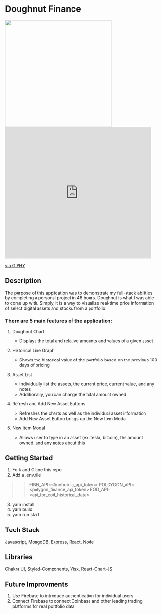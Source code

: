 # Doughnut Finance

<img src="https://media.giphy.com/media/UHPLDRjopUi04VtRjH/giphy.gif" width="auto" height="350" />

<iframe src="https://giphy.com/embed/3pDJ5SchdCs3xn5JS9" width="480" height="432" frameBorder="0" class="giphy-embed" allowFullScreen></iframe><p><a href="https://giphy.com/gifs/3pDJ5SchdCs3xn5JS9">via GIPHY</a></p>


## Description

The purpose of this application was to demonstrate my full-stack abilities by completing a personal project in 48 hours. Doughnut is what I was able to come up with. Simply, it is a way to visualize real-time price information of select digital assets and stocks from a portfolio. 

### There are 5 main features of the application:

1. Doughnut Chart
   - Displays the total and relative amounts and values of a given asset

2. Historical Line Graph
   - Shows the historical value of the portfolio based on the previous 100 days of pricing

3. Asset List
   - Individually list the assets, the current price, current value, and any notes
   - Additionally, you can change the total amount owned

4. Refresh and Add New Asset Buttons
   - Refreshes the charts as well as the individual asset information
   - Add New Asset Button brings up the New Item Modal

5. New Item Modal
   - Allows user to type in an asset (ex: tesla, bitcoin), the amount owned, and any notes about this


## Getting Started

1. Fork and Clone this repo
2. Add a .env.file
>> FINN_API=<finnhub.io_api_token> 
>> POLGYGON_API=<polygon_finance_api_token>
>> EOD_API=<api_for_eod_historical_data>
3. yarn install
4. yarn build
5. yarn run start


## Tech Stack
Javascript, MongoDB, Express, React, Node
## Libraries
Chakra UI, Styled-Components, Visx, React-Chart-JS

## Future Improvments
1. Use Firebase to introduce authentication for individual users
2. Connect Firebase to connect Coinbase and other leading trading platforms for real portfolio data
